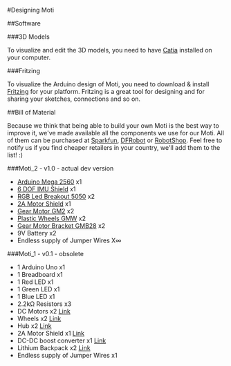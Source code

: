 #Designing Moti

##Software


###3D Models

To visualize and edit the 3D models, you need to have [Catia](http://www.3ds.com/products/catia/) installed on your computer.


###Fritzing

To visualize the Arduino design of Moti, you need to download & install [Fritzing]() for your platform. Fritzing is a great tool for designing and for sharing your sketches, connections and so on.


##Bill of Material


Because we think that being able to build your own Moti is the best way to improve it, we've made available all the components we use for our Moti.
All of them can be purchased at [Sparkfun](https://www.sparkfun.com/), [DFRobot](http://www.dfrobot.com/index.php) or [RobotShop](http://www.robotshop.com/).
Feel free to notify us if you find cheaper retailers in your country, we'll add them to the list! :)


###Moti_2 - v1.0 - actual dev version

*	[Arduino Mega 2560](http://arduino.cc/en/Main/arduinoBoardMega2560) x1
*	[6 DOF IMU Shield](http://www.dfrobot.com/index.php?route=product/product&product_id=788) x1
*	[RGB Led Breakout 5050](http://www.dfrobot.com/index.php?route=product/product&filter_name=rgb%20led&product_id=900) x2
*	[2A Motor Shield](http://www.dfrobot.com/index.php?route=product/product&filter_name=DRI0009&product_id=69) x1
*	[Gear Motor GM2](http://www.robotshop.com/eu/productinfo.aspx?pc=RB-Sbo-01&lang=fr-CA) x2
*	[Plastic Wheels GMW](http://www.robotshop.com/eu/solarbotics-gmw-gear-motor-mounts-2.html) x2
*	[Gear Motor Bracket GMB28](http://www.robotshop.com/eu/solarbotics-gmb28-gear-motor-bracket-2.html) x2
*	9V Battery x2
*	Endless supply of Jumper Wires X∞


###Moti_1 - v0.1 - obsolete

*	1 Arduino Uno	x1
*	1 Breadboard	x1
*	1 Red LED	x1
*	1 Green LED	x1
*	1 Blue LED	x1
*	2.2kΩ Resistors	x3
*	DC Motors	x2	[Link](http://www.pololu.com/catalog/category/116)
*	Wheels	x2	[Link](http://www.robotshop.com/eu/lynxmotion-bbt-01-wheels.html)
*	Hub	x2	[Link](http://www.robotshop.com/eu/lynxmotion-hub-04-universal-hub.html)
*	2A Motor Shield	x1	[Link](http://www.dfrobot.com/index.php?route=product/product&product_id=69)
*	DC-DC boost converter	x1	[Link](http://www.dfrobot.com/index.php?route=product/product&filter_name=dc%20boost&product_id=444)
*	Lithium Backpack	x2	[Link](http://www.liquidware.com/shop/show/MBP/Lithium+Backpack)
*	Endless supply of Jumper Wires	x1






